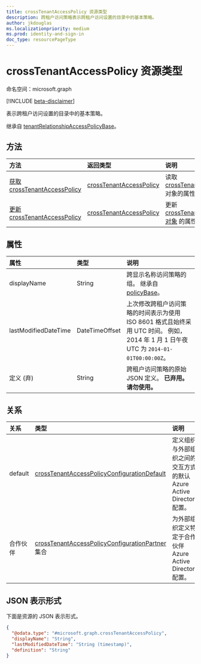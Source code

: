```yaml
---
title: crossTenantAccessPolicy 资源类型
description: 跨租户访问策略表示跨租户访问设置的目录中的基本策略。
author: jkdouglas
ms.localizationpriority: medium
ms.prod: identity-and-sign-in
doc_type: resourcePageType
---
```


# <a name="crosstenantaccesspolicy-resource-type"></a>crossTenantAccessPolicy 资源类型

命名空间：microsoft.graph

[!INCLUDE [beta-disclaimer](../../includes/beta-disclaimer.md)]

表示跨租户访问设置的目录中的基本策略。

继承自 [tenantRelationshipAccessPolicyBase](../resources/tenantrelationshipaccesspolicybase.md)。

## <a name="methods"></a>方法

|方法|返回类型|说明|
|:---|:---|:---|
|[获取 crossTenantAccessPolicy](../api/crosstenantaccesspolicy-get.md)|[crossTenantAccessPolicy](../resources/crosstenantaccesspolicy.md)|读取 [crossTenantAccessPolicy](../resources/crosstenantaccesspolicy.md) 对象的属性和关系。|
|[更新 crossTenantAccessPolicy](../api/crosstenantaccesspolicy-update.md)|[crossTenantAccessPolicy](../resources/crosstenantaccesspolicy.md)|更新 [crossTenantAccessPolicy 对象](../resources/crosstenantaccesspolicy.md) 的属性。|

## <a name="properties"></a>属性

|属性|类型|说明|
|:---|:---|:---|
| displayName | String | 跨显示名称访问策略的组。 继承自 [policyBase](../resources/policybase.md)。|
| lastModifiedDateTime | DateTimeOffset | 上次修改跨租户访问策略的时间表示为使用 ISO 8601 格式且始终采用 UTC 时间。 例如，2014 年 1 月 1 日午夜 UTC 为 `2014-01-01T00:00:00Z`。|
| 定义 (弃)  | String | 跨租户访问策略的原始 JSON 定义。 **已弃用。请勿使用。**|

## <a name="relationships"></a>关系

|关系|类型|说明|
|:---|:---|:---|
|default|[crossTenantAccessPolicyConfigurationDefault](../resources/crosstenantaccesspolicyconfigurationdefault.md)|定义组织与外部组织之间的交互方式的默认Azure Active Directory配置。|
|合作伙伴|[crossTenantAccessPolicyConfigurationPartner](../resources/crosstenantaccesspolicyconfigurationpartner.md) 集合|为外部组织定义特定于合作伙伴Azure Active Directory配置。|

## <a name="json-representation"></a>JSON 表示形式

下面是资源的 JSON 表示形式。
<!-- {
  "blockType": "resource",
  "keyProperty": "id",
  "@odata.type": "microsoft.graph.crossTenantAccessPolicy",
  "baseType": "microsoft.graph.tenantRelationshipAccessPolicyBase",
  "openType": false
}
-->

``` json
{
  "@odata.type": "#microsoft.graph.crossTenantAccessPolicy",
  "displayName": "String",
  "lastModifiedDateTime": "String (timestamp)",
  "definition": "String"
}
```
